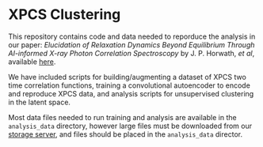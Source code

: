 # XPCS Clustering

This repository contains code and data needed to reporduce the analysis in our paper: *Elucidation of Relaxation Dynamics Beyond Equilibrium Through AI-informed X-ray Photon Correlation Spectroscopy* by J. P. Horwath, *et al*, available [here](https://arxiv.org/abs/2212.03984).

We have included scripts for building/augmenting a dataset of XPCS two time correlation functions, training a convolutional autoencoder to encode and reproduce XPCS data, and analysis scripts for unsupervised clustering in the latent space.

Most data files needed to run training and analysis are available in the `analysis_data` directory, 
however large files must be downloaded from our [storage 
server](https://anl.app.box.com/s/dhqahh467gnv0srz0tct1ymaofgr07te), and files should be placed in 
the `analysis_data` director.
